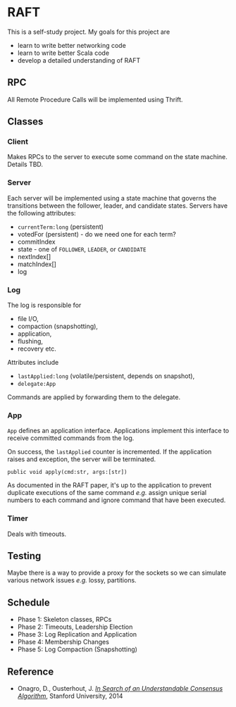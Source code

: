 # RAFT

This is a self-study project. My goals for this project are

- learn to write better networking code
- learn to write better Scala code
- develop a detailed understanding of RAFT

## RPC

All Remote Procedure Calls will be implemented using Thrift.

## Classes

### Client

Makes RPCs to the server to execute some command on the state machine. Details
TBD.

### Server

Each server will be implemented using a state machine that governs the
transitions between the follower, leader, and candidate states. Servers have
the following attributes:

  - `currentTerm:long` (persistent)
  - votedFor (persistent) - do we need one for each term?
  - commitIndex
  - state - one of `FOLLOWER`, `LEADER`, or `CANDIDATE`
  - nextIndex[]
  - matchIndex[]
  - log

### Log

The log is responsible for

  - file I/O,
  - compaction (snapshotting),
  - application,
  - flushing,
  - recovery etc.

Attributes include

  - `lastApplied:long` (volatile/persistent, depends on snapshot),
  - `delegate:App`

Commands are applied by forwarding them to the delegate.

### App

`App` defines an application interface. Applications implement this interface
to receive committed commands from the log.

On success, the `lastApplied` counter is incremented. If the application raises
and exception, the server will be terminated.

`public void apply(cmd:str, args:[str])`

As documented in the RAFT paper, it's up to the application to prevent
duplicate executions of the same command _e.g._ assign unique serial numbers to
each command and ignore command that have been executed.

### Timer

Deals with timeouts.

## Testing

Maybe there is a way to provide a proxy for the sockets so we can simulate
various network issues _e.g._ lossy, partitions.

## Schedule

- Phase 1: Skeleton classes, RPCs
- Phase 2: Timeouts, Leadership Election
- Phase 3: Log Replication and Application
- Phase 4: Membership Changes
- Phase 5: Log Compaction (Snapshotting)

## Reference

- Onagro, D., Ousterhout, J. [_In Search of an Understandable Consensus Algorithm_][raft], Stanford University, 2014

  [raft]: https://ramcloud.stanford.edu/wiki/download/attachments/11370504/raft.pdf
